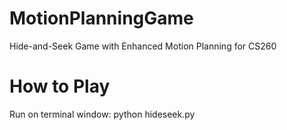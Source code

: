 # MotionPlanningGame
 Hide-and-Seek Game with Enhanced Motion Planning for CS260

# How to Play
Run on terminal window: python hideseek.py
